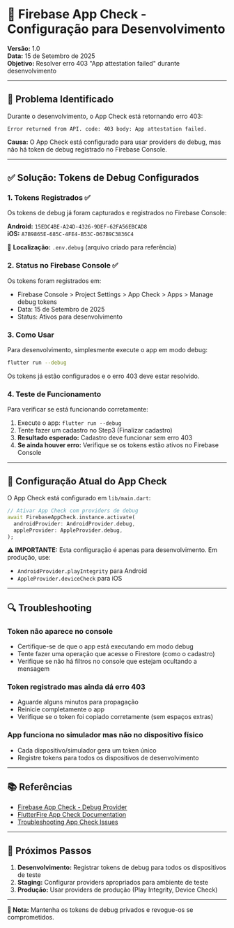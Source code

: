 # 🔐 Firebase App Check - Configuração para Desenvolvimento

**Versão:** 1.0  
**Data:** 15 de Setembro de 2025  
**Objetivo:** Resolver erro 403 "App attestation failed" durante desenvolvimento

---

## 🚨 Problema Identificado

Durante o desenvolvimento, o App Check está retornando erro 403:
```
Error returned from API. code: 403 body: App attestation failed.
```

**Causa:** O App Check está configurado para usar providers de debug, mas não há token de debug registrado no Firebase Console.

---

## ✅ Solução: Tokens de Debug Configurados

### 1. Tokens Registrados ✅

Os tokens de debug já foram capturados e registrados no Firebase Console:

**Android:** `15EDC4BE-A24D-4326-9DEF-62FA56EBCAD8`  
**iOS:** `A7B9865E-685C-4FE4-B53C-D67B9C3836C4`

📁 **Localização:** `.env.debug` (arquivo criado para referência)

### 2. Status no Firebase Console ✅

Os tokens foram registrados em:
- Firebase Console > Project Settings > App Check > Apps > Manage debug tokens
- Data: 15 de Setembro de 2025
- Status: Ativos para desenvolvimento

### 3. Como Usar

Para desenvolvimento, simplesmente execute o app em modo debug:

```bash
flutter run --debug
```

Os tokens já estão configurados e o erro 403 deve estar resolvido.

### 4. Teste de Funcionamento

Para verificar se está funcionando corretamente:

1. Execute o app: `flutter run --debug`
2. Tente fazer um cadastro no Step3 (Finalizar cadastro)
3. **Resultado esperado:** Cadastro deve funcionar sem erro 403
4. **Se ainda houver erro:** Verifique se os tokens estão ativos no Firebase Console

---

## 🔧 Configuração Atual do App Check

O App Check está configurado em `lib/main.dart`:

```dart
// Ativar App Check com providers de debug
await FirebaseAppCheck.instance.activate(
  androidProvider: AndroidProvider.debug,
  appleProvider: AppleProvider.debug,
);
```

**⚠️ IMPORTANTE:** Esta configuração é apenas para desenvolvimento. Em produção, use:
- `AndroidProvider.playIntegrity` para Android
- `AppleProvider.deviceCheck` para iOS

---

## 🔍 Troubleshooting

### Token não aparece no console
- Certifique-se de que o app está executando em modo debug
- Tente fazer uma operação que acesse o Firestore (como o cadastro)
- Verifique se não há filtros no console que estejam ocultando a mensagem

### Token registrado mas ainda dá erro 403
- Aguarde alguns minutos para propagação
- Reinicie completamente o app
- Verifique se o token foi copiado corretamente (sem espaços extras)

### App funciona no simulador mas não no dispositivo físico
- Cada dispositivo/simulador gera um token único
- Registre tokens para todos os dispositivos de desenvolvimento

---

## 📚 Referências

- [Firebase App Check - Debug Provider](https://firebase.google.com/docs/app-check/flutter/debug-provider)
- [FlutterFire App Check Documentation](https://firebase.flutter.dev/docs/app-check/debug-provider/)
- [Troubleshooting App Check Issues](https://stackoverflow.com/questions/78171576/firebase-appcheck-error-403-app-attestation-failed)

---

## 🔄 Próximos Passos

1. **Desenvolvimento:** Registrar tokens de debug para todos os dispositivos de teste
2. **Staging:** Configurar providers apropriados para ambiente de teste
3. **Produção:** Usar providers de produção (Play Integrity, Device Check)

---

**📝 Nota:** Mantenha os tokens de debug privados e revogue-os se comprometidos.